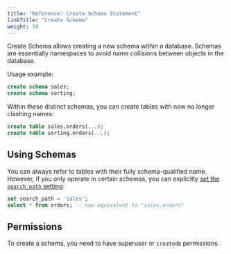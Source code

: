 ```yaml
---
title: "Reference: Create Schema Statement"
linkTitle: "Create Schema"
weight: 10
---
```


Create Schema allows creating a new schema within a database.
Schemas are essentially namespaces to avoid name collisions between objects in the database.

Usage example:

```sql
create schema sales;
create schema sorting;
```

Within these distinct schemas, you can create tables with now no longer clashing names:

```sql
create table sales.orders(...);
create table sorting.orders(...);
```

## Using Schemas

You can always refer to tables with their fully schema-qualified name.
However, if you only operate in certain schemas, you can explicitly [set the `search_path` setting](../settings):

```sql
set search_path = 'sales';
select * from orders; -- now equivalent to "sales.orders"
```

## Permissions

To create a schema, you need to have superuser or `createdb` permissions.
